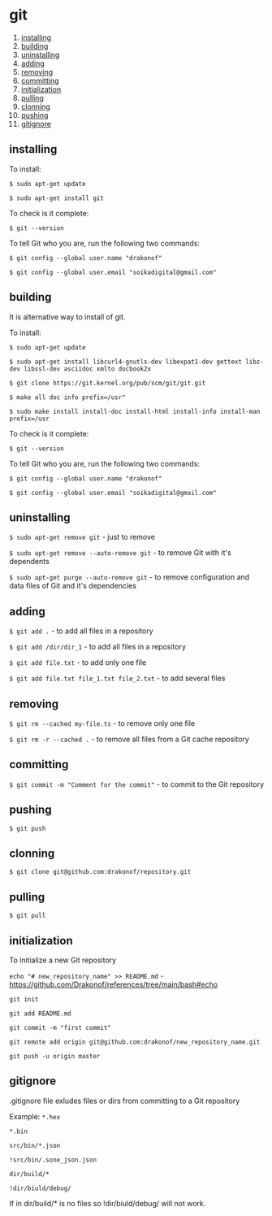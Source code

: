 # git

1.  [installing](#installing)
2.  [building](#building)
3.  [uninstalling](#uninstalling)
4.  [adding](#adding)
5.  [removing](#removing)
6.  [committing](#committing)
7.  [initialization](#initialization)
8.  [pulling](#pulling)
9.  [clonning](#clonning)
10. [pushing](#pushing)
11. [gitignore](#gitignore)

## installing

To install:

`$ sudo apt-get update`

`$ sudo apt-get install git`

To check is it complete:

`$ git --version`

To tell Git who you are, run the following two commands:

`$ git config --global user.name "drakonof"`

`$ git config --global user.email "soikadigital@gmail.com"`

## building

It is alternative way to install of git.

To install:

`$ sudo apt-get update`

`$ sudo apt-get install libcurl4-gnutls-dev libexpat1-dev gettext libz-dev libssl-dev asciidoc xmlto docbook2x`

`$ git clone https://git.kernel.org/pub/scm/git/git.git`

`$ make all doc info prefix=/usr"`

`$ sudo make install install-doc install-html install-info install-man prefix=/usr`

To check is it complete:

`$ git --version`

To tell Git who you are, run the following two commands:

`$ git config --global user.name "drakonof"`

`$ git config --global user.email "soikadigital@gmail.com"`

## uninstalling

`$ sudo apt-get remove git` - just to remove

`$ sudo apt-get remove --auto-remove git` - to remove Git with it's dependents

`$ sudo apt-get purge --auto-remove git` - to remove configuration and data files of Git and it's dependencies

## adding

`$ git add .` - to add all files in a repository

`$ git add /dir/dir_1` - to add all files in a repository

`$ git add file.txt` - to add only one file

`$ git add file.txt file_1.txt file_2.txt` - to add several files

## removing

`$ git rm --cached my-file.ts` - to remove only one file

`$ git rm -r --cached .` - to remove all files from a Git cache repository

## committing

`$ git commit -m "Comment for the commit"` - to commit to the Git repository

## pushing

`$ git push`

## clonning

`$ git clone git@github.com:drakonof/repository.git`

## pulling

`$ git pull`

## initialization

To initialize a new Git repository

`echo "# new_repository_name" >> README.md` - https://github.com/Drakonof/references/tree/main/bash#echo

`git init`

`git add README.md`

`git commit -m "first commit"`

`git remote add origin git@github.com:drakonof/new_repository_name.git`

`git push -u origin master`

## gitignore

.gitignore file exludes files or dirs from committing to a Git repository

Example:
`*.hex`

`*.bin`

`src/bin/*.json`

`!src/bin/.sone_json.json`

`dir/build/*`

`!dir/biuld/debug/`
 
 If in dir/build/* is no files so !dir/biuld/debug/ will not work.